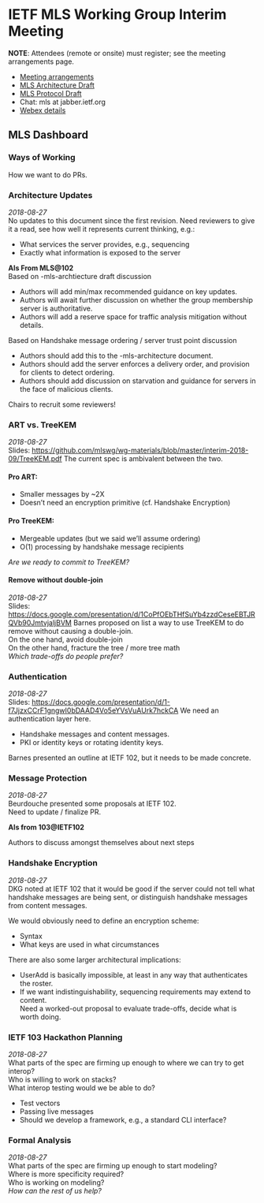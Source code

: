# IETF MLS Working Group Interim Meeting

**NOTE**: Attendees (remote or onsite) must register; see the meeting arrangements page.

* [Meeting arrangements](https://github.com/mlswg/wg-materials/tree/master/interim-2018-09)
* [MLS Architecture Draft](https://github.com/mlswg/mls-architecture)
* [MLS Protocol Draft](https://github.com/mlswg/mls-protocol)
* Chat: mls at jabber.ietf.org
* [Webex details](https://github.com/mlswg/wg-materials/tree/master/interim-2018-09#remote-participation)

## MLS Dashboard

### Ways of Working

How we want to do PRs.

### Architecture Updates
_2018-08-27_ \
No updates to this document since the first revision. Need reviewers to give it a read, see how well it represents current thinking, e.g.:
* What services the server provides, e.g., sequencing
* Exactly what information is exposed to the server

**AIs From MLS@102**\
Based on -mls-archtiecture draft discussion
* Authors will add min/max recommended guidance on key updates.
* Authors will await further discussion on whether the group membership server is authoritative.
* Authors will add a reserve space for traffic analysis mitigation without details.

Based on Handshake message ordering / server trust point discussion
* Authors should add this to the -mls-architecture document.
* Authors should add the server enforces a delivery order, and provision for clients to detect ordering.
* Authors should add discussion on starvation and guidance for servers in the face of malicious clients.

Chairs to recruit some reviewers!

### ART vs. TreeKEM
_2018-08-27_ \
Slides: https://github.com/mlswg/wg-materials/blob/master/interim-2018-09/TreeKEM.pdf
The current spec is ambivalent between the two.
#### Pro ART:
* Smaller messages by ~2X
* Doesn’t need an encryption primitive (cf. Handshake Encryption)
#### Pro TreeKEM:
* Mergeable updates (but we said we’ll assume ordering)
* O(1) processing by handshake message recipients

_Are we ready to commit to TreeKEM?_

#### Remove without double-join
_2018-08-27_ \
Slides: https://docs.google.com/presentation/d/1CoPfOEbTHfSuYb4zzdCeseEBTJRQVb90JmtvjaljBVM
Barnes proposed on list a way to use TreeKEM to do remove without causing a double-join.\
On the one hand, avoid double-join\
On the other hand, fracture the tree / more tree math\
_Which trade-offs do people prefer?_


### Authentication
_2018-08-27_ \
Slides: https://docs.google.com/presentation/d/1-f7JjzxCCrF1gngwI0bDAAD4Vo5eYVsVuAUrk7hckCA
We need an authentication layer here.
* Handshake messages and content messages.
* PKI or identity keys or rotating identity keys.

Barnes presented an outline at IETF 102, but it needs to be made concrete.

### Message Protection
_2018-08-27_ \
Beurdouche presented some proposals at IETF 102.\
Need to update / finalize PR.

**AIs from 103@IETF102**

Authors to discuss amongst themselves about next steps

### Handshake Encryption
_2018-08-27_ \
DKG noted at IETF 102 that it would be good if the server could not tell what handshake messages are being sent, or distinguish handshake messages from content messages.

We would obviously need to define an encryption scheme:
* Syntax
* What keys are used in what circumstances

There are also some larger architectural implications:
* UserAdd is basically impossible, at least in any way that authenticates the roster.
* If we want indistinguishability, sequencing requirements may extend to content.\
Need a worked-out proposal to evaluate trade-offs, decide what is worth doing.


### IETF 103 Hackathon Planning
_2018-08-27_ \
What parts of the spec are firming up enough to where we can try to get interop?\
Who is willing to work on stacks?\
What interop testing would we be able to do?
* Test vectors
* Passing live messages
* Should we develop a framework, e.g., a standard CLI interface?

### Formal Analysis
_2018-08-27_ \
What parts of the spec are firming up enough to start modeling?\
Where is more specificity required?\
Who is working on modeling?\
_How can the rest of us help?_
